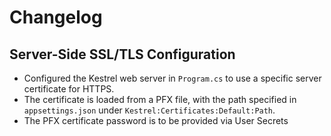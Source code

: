 # Changelog

## Server-Side SSL/TLS Configuration

- Configured the Kestrel web server in `Program.cs` to use a specific server certificate for HTTPS.
- The certificate is loaded from a PFX file, with the path specified in `appsettings.json` under `Kestrel:Certificates:Default:Path`.
- The PFX certificate password is to be provided via User Secrets